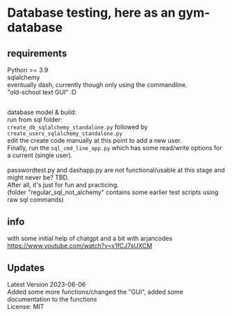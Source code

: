 # Database testing, here as an gym-database
## requirements
Python >= 3.9<br>
sqlalchemy<br>
eventually dash, currently though only using the commandline.<br>
"old-school text GUI" :D <br>

##
database model & build:<br>
run from sql folder:<br>
`create_db_sqlalchemy_standalone.py` followed by `create_users_sqlalchemy_standalone.py`<br>
edit the create code manually at this point to add a new user.<br>
Finally, run the `sql_cmd_line_app.py` which has some read/write options for a current (single user).<br>
<br>
passwordtest.py and dashapp.py are not functional/usable at this stage and might never be? TBD.<br>
After all, it's just for fun and practicing.<br>
(folder "regular_sql_not_alchemy" contains some earlier test scripts using raw sql commands)<br>
## info
with some initial help of chatgpt and a bit with arjancodes https://www.youtube.com/watch?v=x1fCJ7sUXCM<br>
## Updates
Latest Version 2023-06-06<br>
Added some more functions/changed the "GUI", added some documentation to the functions<br>
License: MIT


